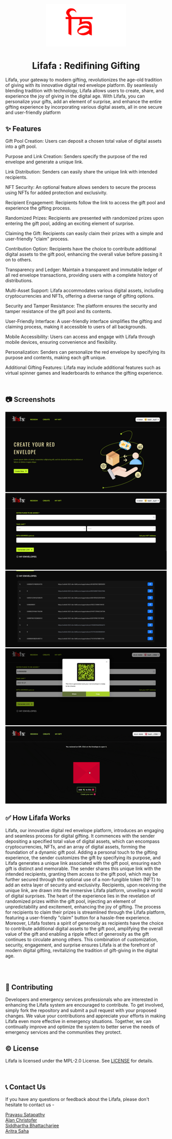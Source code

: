 <p align="center">
  <a href="https://unfold-2023-dev-b64b.vercel.app">
    <img alt = "Lifafa Logo" width="250" src = "./src/assets/lifafa.png">
  </a>
</p>
<h1 align="center" >Lifafa : Redifining Gifting </h1>

  
</p>
Lifafa, your gateway to modern gifting, revolutionizes the age-old tradition of giving with its innovative digital red envelope platform. By seamlessly blending tradition with technology, Lifafa allows users to create, share, and experience the joy of giving in the digital age. With Lifafa, you can personalize your gifts, add an element of surprise, and enhance the entire gifting experience by incorporating various digital assets, all in one secure and user-friendly platform
<br>

## ✨ Features

Gift Pool Creation: Users can deposit a chosen total value of digital assets into a gift pool.

Purpose and Link Creation: Senders specify the purpose of the red envelope and generate a unique link.

Link Distribution: Senders can easily share the unique link with intended recipients.

NFT Security: An optional feature allows senders to secure the process using NFTs for added protection and exclusivity.

Recipient Engagement: Recipients follow the link to access the gift pool and experience the gifting process.

Randomized Prizes: Recipients are presented with randomized prizes upon entering the gift pool, adding an exciting element of surprise.

Claiming the Gift: Recipients can easily claim their prizes with a simple and user-friendly "claim" process.

Contribution Option: Recipients have the choice to contribute additional digital assets to the gift pool, enhancing the overall value before passing it on to others.

Transparency and Ledger: Maintain a transparent and immutable ledger of all red envelope transactions, providing users with a complete history of distributions.

Multi-Asset Support: Lifafa accommodates various digital assets, including cryptocurrencies and NFTs, offering a diverse range of gifting options.

Security and Tamper Resistance: The platform ensures the security and tamper resistance of the gift pool and its contents.

User-Friendly Interface: A user-friendly interface simplifies the gifting and claiming process, making it accessible to users of all backgrounds.

Mobile Accessibility: Users can access and engage with Lifafa through mobile devices, ensuring convenience and flexibility.

Personalization: Senders can personalize the red envelope by specifying its purpose and contents, making each gift unique.

Additional Gifting Features: Lifafa may include additional features such as virtual spinner games and leaderboards to enhance the gifting experience.

<br>

## 📷 Screenshots
<img src="./img/1.jpeg">
<img src="./img/2.jpeg">
<img src="./img/3.jpeg">
<img src="./img/4.jpeg">
<img src="./img/5.gif">

## ✅ How Lifafa Works

Lifafa, our innovative digital red envelope platform, introduces an engaging and seamless process for digital gifting. It commences with the sender depositing a specified total value of digital assets, which can encompass cryptocurrencies, NFTs, and an array of digital assets, forming the foundation of a dynamic gift pool. Adding a personal touch to the gifting experience, the sender customizes the gift by specifying its purpose, and Lifafa generates a unique link associated with the gift pool, ensuring each gift is distinct and memorable. The sender shares this unique link with the intended recipients, granting them access to the gift pool, which may be further secured through the optional use of a non-fungible token (NFT) to add an extra layer of security and exclusivity. Recipients, upon receiving the unique link, are drawn into the immersive Lifafa platform, unveiling a world of digital surprises. The heart of the experience lies in the revelation of randomized prizes within the gift pool, injecting an element of unpredictability and excitement, enhancing the joy of gifting. The process for recipients to claim their prizes is streamlined through the Lifafa platform, featuring a user-friendly "claim" button for a hassle-free experience. Moreover, Lifafa fosters a spirit of generosity as recipients have the choice to contribute additional digital assets to the gift pool, amplifying the overall value of the gift and enabling a ripple effect of generosity as the gift continues to circulate among others. This combination of customization, security, engagement, and surprise ensures Lifafa is at the forefront of modern digital gifting, revitalizing the tradition of gift-giving in the digital age.

<br>


<br>

## 🌱 Contributing

Developers and emergency services professionals who are interested in enhancing the Lifafa system are encouraged to contribute. To get involved, simply fork the repository and submit a pull request with your proposed changes. We value your contributions and appreciate your efforts in making Lifafa even more effective in emergency situations. Together, we can continually improve and optimize the system to better serve the needs of emergency services and the communities they protect.
<br>

## ©️ License
Lifafa is licensed under the MPL-2.0 License. See <a href="LICENSE.txt">LICENSE</a> for details.

<br>

## 📞 Contact Us
If you have any questions or feedback about the Lifafa, please don't hesitate to contact us - 
<br>

<a href="https://linktr.ee/prayasu"> Prayasu Satapathy </a> <br>
<a href="https://linktr.ee/AlanChristofer"> Alan Christofer </a> <br>
<a href="https://linktr.ee/"> Siddhartha Bhattacharjee </a> <br>
<a href="https://linktr.ee/"> Aritra Saha </a> <br>
